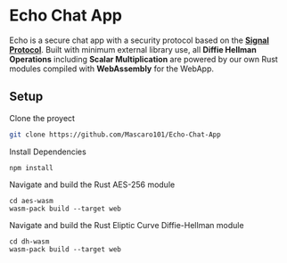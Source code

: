 # Echo Chat App

Echo is a secure chat app with a security protocol based on the [**Signal Protocol**](https://signal.org/docs/). Built with minimum external library use, all **Diffie Hellman Operations** including **Scalar Multiplication** are powered by our own Rust modules compiled with **WebAssembly** for the WebApp.

## Setup

Clone the proyect
```bash
git clone https://github.com/Mascaro101/Echo-Chat-App
```
Install Dependencies
```
npm install
```
Navigate and build the Rust AES-256 module
```
cd aes-wasm
wasm-pack build --target web
```
Navigate and build the Rust Eliptic Curve Diffie-Hellman module
```
cd dh-wasm
wasm-pack build --target web
```

